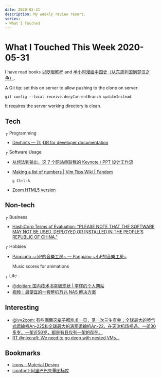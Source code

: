 ```yaml
---
date: 2020-05-31
description: My weekly review report.
series:
- What I Touched
---
```


# What I Touched This Week 2020-05-31

I have read books [以眨眼乾杯](https://www.goodreads.com/review/show/3361132758) and  [半小时漫画中国史（从东周列国到楚汉之争）](https://www.goodreads.com/review/show/3361133368).

A Git tip: set this on server to allow pushing to the clone on server:

    git config --local receive.denyCurrentBranch updateInstead

It requires the server working directory is clean.

<!--more-->

## Tech

┌ Programming

* [Devhints — TL;DR for developer documentation](https://devhints.io)

┌ Software Usage

* [从想法到输出，这 7 个网站串联我的 Keynote / PPT 设计工作流](https://sspai.com/post/60690)
* [Making a list of numbers | Vim Tips Wiki | Fandom](https://vim.fandom.com/wiki/Making_a_list_of_numbers)

    `g Ctrl-A`

* [Zoom HTML5 version](https://news.ycombinator.com/item?id=22657949)

## Non-tech

┌ Business

* [HashiCorp Terms of Evaluation: "PLEASE NOTE THAT THE SOFTWARE MAY NOT BE USED, DEPLOYED OR INSTALLED IN THE PEOPLE’S REPUBLIC OF CHINA."](https://www.hashicorp.com/terms-of-evaluation)

┌ Hobbies

* [Panpiano ~小P的音樂工房~ — Panpiano ~小P的音樂工房~](http://panpiano.com)

    Music scores for animations

┌ Life

* [@doitian:  国内技术书盗版现状 | 李辉的个人网站](https://twitter.com/doitian/status/1264868314423209990)
* [视频｜最便宜的一套整机万兆 NAS 解决方案](https://sspai.com/post/60607)

## Interesting

* [@lvv2com: 有些画面这辈子都难求一见，见一次三生有幸：全球最大的喷气式运输机An-225和全球最大的涡桨运输机An-22，在天津机场相遇。一架30多岁，一架近50岁，都是有且仅有一架的存在。](https://twitter.com/lvv2com/status/1266249706532831234)
* [RT @nixcraft: We need to go deep with nested VMs...](https://twitter.com/doitian/status/1264776623447879680)

## Bookmarks

* [Icons - Material Design](https://material.io/resources/icons/?style=baseline)
* [Iconfont-阿里巴巴矢量图标库](https://www.iconfont.cn)
